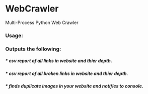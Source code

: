 # WebCrawler
Multi-Process Python Web Crawler

### Usage:


### Outputs the following:
##### * csv report of all links in website and thier depth.
##### * csv report of all broken links in website and thier depth.
##### * finds duplicate images in your website and notifies to console.
